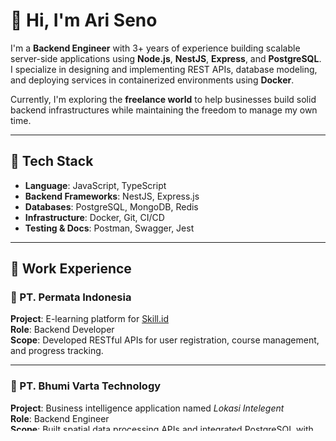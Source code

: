 # 👋 Hi, I'm Ari Seno

I'm a **Backend Engineer** with 3+ years of experience building scalable server-side applications using **Node.js**, **NestJS**, **Express**, and **PostgreSQL**. I specialize in designing and implementing REST APIs, database modeling, and deploying services in containerized environments using **Docker**.

Currently, I'm exploring the **freelance world** to help businesses build solid backend infrastructures while maintaining the freedom to manage my own time.

---

## 🧠 Tech Stack

- **Language**: JavaScript, TypeScript
- **Backend Frameworks**: NestJS, Express.js
- **Databases**: PostgreSQL, MongoDB, Redis
- **Infrastructure**: Docker, Git, CI/CD
- **Testing & Docs**: Postman, Swagger, Jest

---

## 🏢 Work Experience

### 🔹 PT. Permata Indonesia
**Project**: E-learning platform for [Skill.id](https://skill.id)  
**Role**: Backend Developer  
**Scope**: Developed RESTful APIs for user registration, course management, and progress tracking.

---

### 🔹 PT. Bhumi Varta Technology
**Project**: Business intelligence application named *Lokasi Intelegent*  
**Role**: Backend Engineer  
**Scope**: Built spatial data processing APIs and integrated PostgreSQL with PostGIS for geospatial analysis.

---

### 🔹 PT. Admin Pintar Kita
**Project**: AI-powered omnichannel platform called *Mimin.io*  
**Role**: Lead Backend Developer  
**Scope**: Led backend system design, implemented message routing engine, and built scalable services to handle multi-platform chat integration.

---

## 🚧 Side Projects & In Progress

Here are some mini projects I'm currently building or planning to build for this portfolio:

- **📦 API Boilerplate**: NestJS + PostgreSQL + Docker + JWT Auth (Open-source starter template)
- **🛒 Simple E-commerce Backend**: Product catalog, cart system, order tracking (focus on RESTful design and PostgreSQL relations)
- **📊 Analytics API Service**: Lightweight service to track API usage logs and user behavior, suitable for SaaS platforms

> These projects will be available soon in the [Repositories](https://github.com/ari-seno?tab=repositories) section.

---

## 📫 Let's Connect

- 📧 Email: [ariseno.dev@gmail.com](mailto:ariseno.dev@gmail.com)
- 💼 LinkedIn: [linkedin.com/in/ari-seno-687b781a9](https://www.linkedin.com/in/ari-seno-687b781a9/)

---

Thanks for visiting my portfolio! Feel free to reach out if you have a project idea or need help building a robust backend system.
